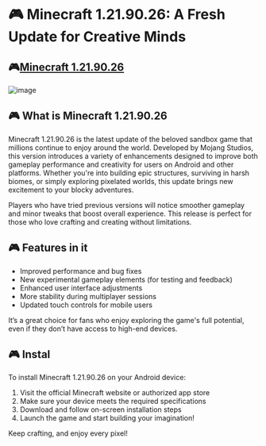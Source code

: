 # 🎮 Minecraft 1.21.90.26: A Fresh Update for Creative Minds
## 🎮[Minecraft 1.21.90.26](https://apkmodjoy.net/minecraft-1-21-90-26/)
![image](https://github.com/user-attachments/assets/d41dc550-41a1-4668-ac73-c4cae2bf3170)
## 🎮 What is Minecraft 1.21.90.26

Minecraft 1.21.90.26 is the latest update of the beloved sandbox game that millions continue to enjoy around the world. Developed by Mojang Studios, this version introduces a variety of enhancements designed to improve both gameplay performance and creativity for users on Android and other platforms. Whether you're into building epic structures, surviving in harsh biomes, or simply exploring pixelated worlds, this update brings new excitement to your blocky adventures.

Players who have tried previous versions will notice smoother gameplay and minor tweaks that boost overall experience. This release is perfect for those who love crafting and creating without limitations.

## 🎮 Features in it

* Improved performance and bug fixes
* New experimental gameplay elements (for testing and feedback)
* Enhanced user interface adjustments
* More stability during multiplayer sessions
* Updated touch controls for mobile users

It’s a great choice for fans who enjoy exploring the game's full potential, even if they don’t have access to high-end devices.

## 🎮 Instal

To install Minecraft 1.21.90.26 on your Android device:

1. Visit the official Minecraft website or authorized app store
2. Make sure your device meets the required specifications
3. Download and follow on-screen installation steps
4. Launch the game and start building your imagination!

Keep crafting, and enjoy every pixel!
<!--

**Here are some ideas to get you started:**

🙋‍♀️ A short introduction - what is your organization all about?
🌈 Contribution guidelines - how can the community get involved?
👩‍💻 Useful resources - where can the community find your docs? Is there anything else the community should know?
🍿 Fun facts - what does your team eat for breakfast?
🧙 Remember, you can do mighty things with the power of [Markdown](https://docs.github.com/github/writing-on-github/getting-started-with-writing-and-formatting-on-github/basic-writing-and-formatting-syntax)
-->
